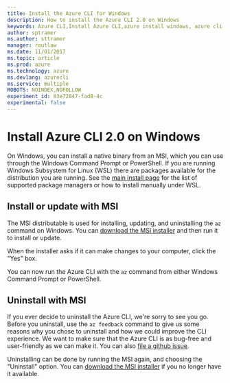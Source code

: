 ```yaml
---
title: Install the Azure CLI for Windows
description: How to install the Azure CLI 2.0 on Windows
keywords: Azure CLI,Install Azure CLI,azure install windows, azure cli windows, azure windows
author: sptramer
ms.author: sttramer
manager: routlaw
ms.date: 11/01/2017
ms.topic: article
ms.prod: azure
ms.technology: azure
ms.devlang: azurecli
ms.service: multiple
ROBOTS: NOINDEX,NOFOLLOW
experiment_id: 83e72847-fad8-4c
experimental: false
---
```

# Install Azure CLI 2.0 on Windows
On Windows, you can install a native binary from an MSI, which you can use through the Windows Command Prompt or PowerShell. If you are running
Windows Subsystem for Linux (WSL) there are packages available for the distribution you are running. See the [main install page](install-azure-cli.md)
for the list of supported package managers or how to install manually under WSL.

## Install or update with MSI
The MSI distributable is used for installing, updating, and uninstalling the `az` command on Windows. You can 
[download the MSI installer](https://aka.ms/InstallAzureCliWindows) and then run it to install or update.

When the installer asks if it can make changes to your computer, click the "Yes" box.

You can now run the Azure CLI with the `az` command from either Windows Command Prompt or PowerShell.

## Uninstall with MSI
If you ever decide to uninstall the Azure CLI, we're sorry to see you go. Before you uninstall, use the `az feedback` command to give us
some reasons why you chose to uninstall and how we could improve the CLI experience. We want to make sure that the Azure
CLI is as bug-free and user-friendly as we can make it. You can also [file a github issue](https://github.com/Azure/azure-cli/issues).

Uninstalling can be done by running the MSI again, and choosing the "Uninstall" option. You can 
[download the MSI installer](https://aka.ms/InstallAzureCliWindows) if you no longer have it available.

